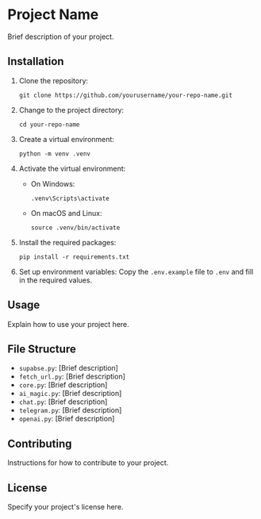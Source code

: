 # Project Name

Brief description of your project.

## Installation

1. Clone the repository:
   ```
   git clone https://github.com/yourusername/your-repo-name.git
   ```

2. Change to the project directory:
   ```
   cd your-repo-name
   ```

3. Create a virtual environment:
   ```
   python -m venv .venv
   ```

4. Activate the virtual environment:
   - On Windows:
     ```
     .venv\Scripts\activate
     ```
   - On macOS and Linux:
     ```
     source .venv/bin/activate
     ```

5. Install the required packages:
   ```
   pip install -r requirements.txt
   ```

6. Set up environment variables:
   Copy the `.env.example` file to `.env` and fill in the required values.

## Usage

Explain how to use your project here.

## File Structure

- `supabse.py`: [Brief description]
- `fetch_url.py`: [Brief description]
- `core.py`: [Brief description]
- `ai_magic.py`: [Brief description]
- `chat.py`: [Brief description]
- `telegram.py`: [Brief description]
- `openai.py`: [Brief description]

## Contributing

Instructions for how to contribute to your project.

## License

Specify your project's license here.